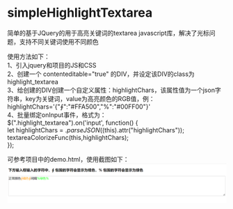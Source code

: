 # simpleHighlightTextarea
简单的基于JQuery的用于高亮关键词的textarea javascript库，解决了光标问题，支持不同关键词使用不同颜色  

使用方法如下：  
1、引入jquery和项目的JS和CSS  
2、创建一个 contenteditable="true" 的DIV，并设定该DIV的class为highlight_textarea  
3、给创建的DIV创建一个自定义属性：highlightChars，该属性值为一个json字符串，key为关键词，value为高亮颜色的RGB值，例：highlightChars='{"∮":"#FFA500","%":"#00FF00"}'   
4、批量绑定onInput事件，格式为：  
$(".highlight_textarea").on('input', function() {  
    let highlightChars = $.parseJSON($(this).attr("highlightChars"));  
    textareaColorizeFunc(this,highlightChars);  
});  

可参考项目中的demo.html，使用截图如下：  
![使用截图](https://github.com/abcd1234564499sc/simpleHighlightTextarea/blob/main/demo.jpg "使用截图")  
